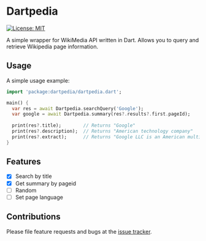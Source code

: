 # Dartpedia

[![License: MIT](https://img.shields.io/badge/license-MIT-purple.svg)](https://opensource.org/licenses/MIT)
<!-- [![Pub](https://img.shields.io/pub/v/gap.svg)](https://pub.dartlang.org/packages/emoji) -->

A simple wrapper for WikiMedia API written in Dart. Allows you to query and retrieve Wikipedia page information.

## Usage

A simple usage example:

```dart
import 'package:dartpedia/dartpedia.dart';

main() {
  var res = await Dartpedia.searchQuery('Google');
  var google = await Dartpedia.summary(res?.results?.first.pageId);
  
  print(res?.title);        // Returns "Google"
  print(res?.description);  // Returns "American technology company"
  print(res?.extract);      // Returns "Google LLC is an American multinational technology company that specializes in Internet-related..."
}
```

## Features

- [x] Search by title
- [x] Get summary by pageid
- [ ] Random
- [ ] Set page language

## Contributions

Please file feature requests and bugs at the [issue tracker][tracker].

[tracker]: http://example.com/issues/replaceme
